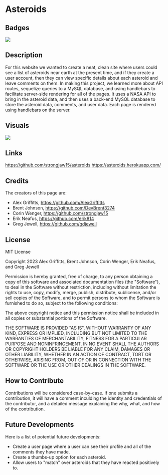 # Asteroids

## Badges

![](https://img.shields.io/badge/Cool-100%25-blue)

## Description

For this website we wanted to create a neat, clean site where users could see a list of asteroids near earth at the present time, and if they create a user account, then they can view specific details about each asteroid and leave comments on them. In making this project, we learned more about API routes, sequelize queries to a MySQL database, and using handlebars to facilitate server-side rendering for all of the pages. It uses a NASA API to bring in the asteroid data, and then uses a back-end MySQL database to store the asteroid data, comments, and user data. Each page is rendered using handlebars on the server.

## Visuals

![](.public/assets/Asteroids.gif)

## Links

https://github.com/strongjaw15/asteroids
https://asteroids.herokuapp.com/

## Credits

The creators of this page are:

- Alex Griffitts, https://github.com/AlexGriffitts
- Brent Johnson, https://github.com/DevBrent3274
- Corin Wenger, https://github.com/strongjaw15
- Erik Neafus, https://github.com/erik814
- Greg Jewell, https://github.com/gdjewell

## License

MIT License

Copyright 2023 Alex Griffitts, Brent Johnson, Corin Wenger, Erik Neafus, and Greg Jewell

Permission is hereby granted, free of charge, to any person obtaining a copy of this software and associated documentation files (the "Software"), to deal in the Software without restriction, including without limitation the rights to use, copy, modify, merge, publish, distribute, sublicense, and/or sell copies of the Software, and to permit persons to whom the Software is furnished to do so, subject to the following conditions:

The above copyright notice and this permission notice shall be included in all copies or substantial portions of the Software.

THE SOFTWARE IS PROVIDED "AS IS", WITHOUT WARRANTY OF ANY KIND, EXPRESS OR IMPLIED, INCLUDING BUT NOT LIMITED TO THE WARRANTIES OF MERCHANTABILITY, FITNESS FOR A PARTICULAR PURPOSE AND NONINFRINGEMENT. IN NO EVENT SHALL THE AUTHORS OR COPYRIGHT HOLDERS BE LIABLE FOR ANY CLAIM, DAMAGES OR OTHER LIABILITY, WHETHER IN AN ACTION OF CONTRACT, TORT OR OTHERWISE, ARISING FROM, OUT OF OR IN CONNECTION WITH THE SOFTWARE OR THE USE OR OTHER DEALINGS IN THE SOFTWARE.

## How to Contribute

Contributions will be considered case-by-case. If one submits a contribution, it will have a comment inculding the identity and credentials of the contributor, and a detailed message explaining the why, what, and how of the contribution.

## Future Developments

Here is a list of potential future developments:

- Create a user page where a user can see their profile and all of the comments they have made.
- Create a thumbs-up option for each asteroid.
- Allow users to "match" over asteroids that they have reacted positively to.